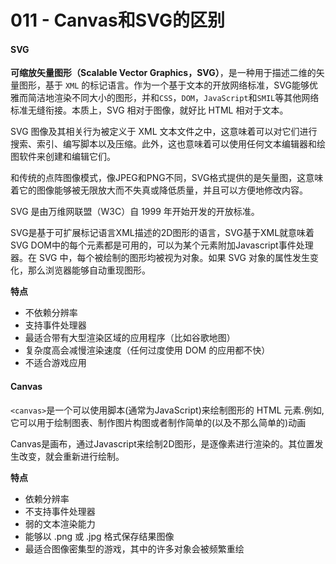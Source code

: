 # 011 - Canvas和SVG的区别

#### SVG

**可缩放矢量图形（Scalable Vector Graphics，SVG）**，是一种用于描述二维的矢量图形，基于 `XML`
的标记语言。作为一个基于文本的开放网络标准，SVG能够优雅而简洁地渲染不同大小的图形，并和`CSS`，`DOM`，`JavaScript`和`SMIL`等其他网络标准无缝衔接。本质上，SVG 相对于图像，就好比 HTML 相对于文本。

SVG 图像及其相关行为被定义于 XML 文本文件之中，这意味着可以对它们进行搜索、索引、编写脚本以及压缩。此外，这也意味着可以使用任何文本编辑器和绘图软件来创建和编辑它们。

和传统的点阵图像模式，像JPEG和PNG不同，SVG格式提供的是矢量图，这意味着它的图像能够被无限放大而不失真或降低质量，并且可以方便地修改内容。

SVG 是由万维网联盟（W3C）自 1999 年开始开发的开放标准。

SVG是基于可扩展标记语言XML描述的2D图形的语言，SVG基于XML就意味着SVG DOM中的每个元素都是可用的，可以为某个元素附加Javascript事件处理器。在 SVG 中，每个被绘制的图形均被视为对象。如果 SVG 对象的属性发生变化，那么浏览器能够自动重现图形。

**特点**

- 不依赖分辨率
- 支持事件处理器
- 最适合带有大型渲染区域的应用程序（比如谷歌地图）
- 复杂度高会减慢渲染速度（任何过度使用 DOM 的应用都不快）
- 不适合游戏应用

#### Canvas

`<canvas>`是一个可以使用脚本(通常为JavaScript)来绘制图形的 HTML 元素.例如,它可以用于绘制图表、制作图片构图或者制作简单的(以及不那么简单的)动画

Canvas是画布，通过Javascript来绘制2D图形，是逐像素进行渲染的。其位置发生改变，就会重新进行绘制。

**特点**

- 依赖分辨率
- 不支持事件处理器
- 弱的文本渲染能力
- 能够以 .png 或 .jpg 格式保存结果图像
- 最适合图像密集型的游戏，其中的许多对象会被频繁重绘

